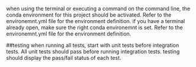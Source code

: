 when using the terminal or executing a command on the command line, the conda environment for this project should be activated. Refer to the environemnt.yml file for the environment definition.
if you have a terminal already open, make sure the right conda environemnt is set. Refer to the environemnt.yml file for the environment definition.

##testing
when running all tests, start with unit tests before integration tests. All unit tests should pass before running integration tests.
testing should display the pass/fail status of each test.